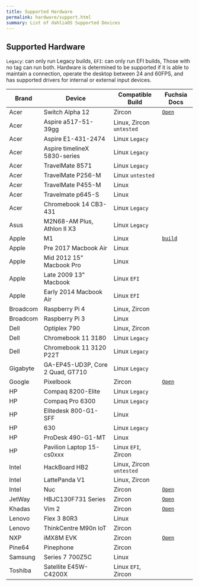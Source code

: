 ```yaml
---
title: Supported Hardware
permalink: hardware/support.html
summary: List of dahliaOS Supported Devices
---
```

## Supported Hardware

`Legacy`: can only run Legacy builds, `EFI`: can only run EFI builds, Those with no tag can run both. Hardware is determined to be supported if it is able to maintain a connection, operate the desktop between 24 and 60FPS, and has supported drivers for internal or external input devices.

<table>
<thead>
<tr>
<th>Brand</th>
<th>Device</th>
<th>Compatible Build</th>
<th>Fuchsia Docs</th>
</tr>
</thead>
<tbody>
<tr>
<td>Acer</td>
<td>Switch Alpha 12</td>
<td>Zircon</td>
<td><a href="https://fuchsia.dev/docs/development/hardware/acer12.md"><code>Open</code></a></td>
</tr>
<tr>
<td>Acer</td>
<td>Aspire a517-51-39gg</td>
<td>Linux, Zircon <code>untested</code></td>
</tr>
<tr>
<td>Acer</td>
<td>Aspire E1-431-2474</td>
<td>Linux <code>Legacy</code></td>
</tr>
<tr>
<td>Acer</td>
<td>Aspire timelineX 5830-series</td>
<td>Linux <code>Legacy</code></td>
</tr>
<tr>
<td>Acer</td>
<td>TravelMate 8571</td>
<td>Linux <code>Legacy</code></td>
</tr>
<tr>
<td>Acer</td>
<td>TravelMate P256-M</td>
<td>Linux <code>untested</code></td>
</tr>
<tr>
<td>Acer</td>
<td>TravelMate P455-M</td>
<td>Linux</td>
</tr>
<tr>
<td>Acer</td>
<td>Travelmate p645-S</td>
<td>Linux</td>
</tr>
<tr>
<td>Acer</td>
<td>Chromebook 14 CB3-431</td>
<td>Linux <code>Legacy</code></td>
</tr>
<tr>
<td>Asus</td>
<td>M2N68-AM Plus, Athlon II X3</td>
<td>Linux <code>Legacy</code></td>
</tr>
<tr>
<td>Apple</td>
<td>M1</td>
<td>Linux</td>
<td><a href="https://github.com/dahliaOS/buildroot/releases/tag/M1-210128"><code>build</code></a></td>
</tr>
<tr>
<td>Apple</td>
<td>Pre 2017 Macbook Air</td>
<td>Linux</td>
</tr>
<tr>
<td>Apple</td>
<td>Mid 2012 15&quot; Macbook Pro</td>
<td>Linux</td>
</tr>
<tr>
<td>Apple</td>
<td>Late 2009 13&quot; Macbook</td>
<td>Linux <code>EFI</code></td>
</tr>
<tr>
<td>Apple</td>
<td>Early 2014 Macbook Air</td>
<td>Linux <code>EFI</code></td>
</tr>
<tr>
<td>Broadcom</td>
<td>Raspberry Pi 4</td>
<td>Linux, Zircon</td>
</tr>
<tr>
<td>Broadcom</td>
<td>Raspberry Pi 3</td>
<td>Linux</td>
</tr>
<tr>
<td>Dell</td>
<td>Optiplex 790</td>
<td>Linux, Zircon</td>
</tr>
<tr>
<td>Dell</td>
<td>Chromebook 11 3180</td>
<td>Linux <code>Legacy</code></td>
</tr>
<tr>
<td>Dell</td>
<td>Chromebook 11 3120 P22T</td>
<td>Linux <code>Legacy</code></td>
</tr>
<tr>
<td>Gigabyte</td>
<td>GA-EP45-UD3P, Core 2 Quad, GT710</td>
<td>Linux <code>Legacy</code></td>
</tr>
<tr>
<td>Google</td>
<td>Pixelbook</td>
<td>Zircon</td>
<td><a href="https://fuchsia.dev/docs/development/hardware/pixelbook.md"><code>Open</code></a></td>
</tr>
<tr>
<td>HP</td>
<td>Compaq 8200-Elite</td>
<td>Linux <code>Legacy</code></td>
</tr>
<tr>
<td>HP</td>
<td>Compaq Pro 6300</td>
<td>Linux <code>Legacy</code></td>
</tr>
<tr>
<td>HP</td>
<td>Elitedesk 800-G1-SFF</td>
<td>Linux</td>
</tr>
<tr>
<td>HP</td>
<td>630</td>
<td>Linux <code>Legacy</code></td>
</tr>
<tr>
<td>HP</td>
<td>ProDesk 490-G1-MT</td>
<td>Linux</td>
</tr>
<tr>
<td>HP</td>
<td>Pavilion Laptop 15-cs0xxx</td>
<td>Linux <code>EFI</code>, Zircon</td>
</tr>
<tr>
<td>Intel</td>
<td>HackBoard HB2</td>
<td>Linux, Zircon <code>untested</code></td>
</tr>
<tr>
<td>Intel</td>
<td>LattePanda V1</td>
<td>Linux, Zircon</td>
</tr>
<tr>
<td>Intel</td>
<td>Nuc</td>
<td>Zircon</td>
<td><a href="https://fuchsia.dev/docs/development/hardware/developing_on_nuc.md"><code>Open</code></a></td>
</tr>
<tr>
<td>JetWay</td>
<td>HBJC130F731 Series</td>
<td>Zircon</td>
<td><a href="https://fuchsia.dev/fuchsia-src/development/hardware/toulouse"><code>Open</code></a></td>
</tr>
<tr>
<td>Khadas</td>
<td>Vim 2</td>
<td>Zircon</td>
<td><a href="https://fuchsia.dev/docs/development/hardware/khadas-vim"><code>Open</code></a></td>
</tr>
<tr>
<td>Lenovo</td>
<td>Flex 3 80R3</td>
<td>Linux</td>
</tr>
<tr>
<td>Lenovo</td>
<td>ThinkCentre M90n IoT</td>
<td>Zircon</td>
</tr>
<tr>
<td>NXP</td>
<td>iMX8M EVK</td>
<td>Zircon</td>
<td><a href="https://fuchsia.dev/fuchsia-src/development/hardware/imx8mevk"><code>Open</code></a></td>
</tr>
<tr>
<td>Pine64</td>
<td>Pinephone</td>
<td>Zircon</td>
</tr>
<tr>
<td>Samsung</td>
<td>Series 7 700Z5C</td>
<td>Linux</td>
</tr>
<tr>
<td>Toshiba</td>
<td>Satellite E45W-C4200X</td>
<td>Linux <code>EFI</code>, Zircon</td>
</tr>
</tbody>
</table>

